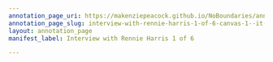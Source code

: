 ```yaml
---
annotation_page_uri: https://makenziepeacock.github.io/NoBoundaries/annotations/interview-with-rennie-harris-1-of-6-canvas-1--it-must-be-something-like-that--i-ve-got-a-bunch-of-ice-cubes----.json
annotation_page_slug: interview-with-rennie-harris-1-of-6-canvas-1--it-must-be-something-like-that--i-ve-got-a-bunch-of-ice-cubes----
layout: annotation_page
manifest_label: Interview with Rennie Harris 1 of 6

---
```

